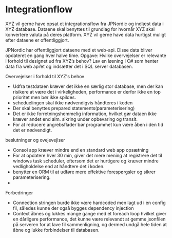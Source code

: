 # Integrationflow

XYZ vil gerne have opsat et integrationsflow fra JPNordic og indlæst data i XYZ database. Dataene skal benyttes til grundlag for hvornår XYZ skal konvertere valuta på deres platform. XYZ vil gerne have data hurtigst muligt efter dataene er offentliggjort.

JPNordic har offentliggjort dataene med et web-api. Disse data bliver opdateret en gang hver halve time.
Opgave:
Hvilke overvejelser er relevante i forhold til designet ud fra XYZ’s behov?
Lav en løsning I C# som henter data fra web api’et og indsætter det i SQL server databasen.

Overvejelser i forhold til XYZ's behov
   - Udfra testdataen kræver det ikke en særlig stor database, men der kan risikere at være det i virkeligheden, performance er derfor ikke en top prioritet men bør ikke spildes.
   - scheduelingen skal ikke nødvendigvis håndteres i koden
   - Der skal benyttes prepared statements(parameterisering)
   - Det er ikke forretningshemmelig information, hvilket gør dataen ikke kræver andet end alm. sikring under opbevaring og transit.
   - For at reducere angrebsflader bør programmet kun være åben i den tid det er nødvendigt.


beslutninger og ovejevejlser
   - Consol app kræver mindre end en standard web app opsætning
   - For at opdatere hver 30 min, giver det mere mening at registrere det til windows task scheduler, 
     eftersom det er hurtigere og kræver mindre vedligholdelse end at håndtere det i koden.
   - benytter en ORM til at udføre mere effektive forespørgsler og sikrer parameterisering.
   - 
    
Forbedringer
   - Connection stringen burde ikke være hardcoded men lagt ud i en config fil, således kunne der også bygges dependency injection
   - Context åbnes og lukkes mange gange med et foreach loop hvilket giver en dårligere performance, det kunne være relevandt at gemme jsonfilen på serveren for at lave fil sammenligning, 
   og dermed undgå hele tiden at åbne og lukke forbindelser til databasen.
